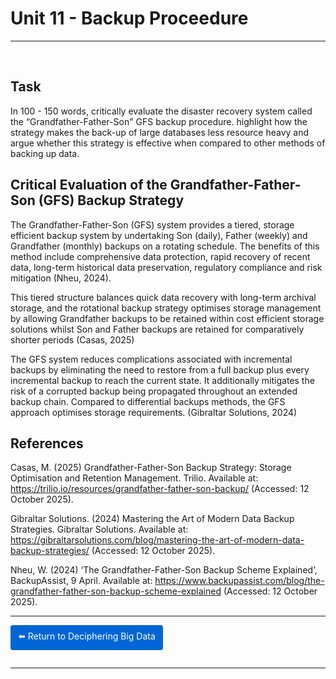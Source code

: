 
#  Unit 11 - Backup Proceedure

---
<br>

## Task

In 100 - 150 words, critically evaluate the disaster recovery system called the “Grandfather-Father-Son" GFS backup procedure. highlight how the strategy makes the back-up of large databases less resource heavy and argue whether this strategy is effective when compared to other methods of backing up data.  


## Critical Evaluation of the Grandfather-Father-Son (GFS) Backup Strategy

The Grandfather-Father-Son (GFS) system provides a tiered, storage efficient backup system by undertaking Son (daily), Father (weekly) and Grandfather (monthly) backups on a rotating schedule. The benefits of this method include comprehensive data protection, rapid recovery of recent data, long-term historical data preservation, regulatory compliance and risk mitigation (Nheu, 2024).

This tiered structure balances quick data recovery with long-term archival storage, and the rotational backup strategy optimises storage management by allowing Grandfather backups to be retained within cost efficient storage solutions whilst Son and Father backups are retained for comparatively shorter periods (Casas, 2025) 

The GFS system reduces complications associated with incremental backups by eliminating the need to restore from a full backup plus every incremental backup to reach the current state.  It additionally mitigates the risk of a corrupted backup being propagated throughout an extended backup chain.  Compared to differential backups methods, the GFS approach optimises storage requirements. (Gibraltar Solutions, 2024) 

## References

Casas, M. (2025) Grandfather-Father-Son Backup Strategy: Storage Optimisation and Retention Management. Trilio. Available at: https://trilio.io/resources/grandfather-father-son-backup/ (Accessed: 12 October 2025).

Gibraltar Solutions. (2024) Mastering the Art of Modern Data Backup Strategies. Gibraltar Solutions. Available at: https://gibraltarsolutions.com/blog/mastering-the-art-of-modern-data-backup-strategies/ (Accessed: 12 October 2025).

Nheu, W. (2024) ‘The Grandfather-Father-Son Backup Scheme Explained’, BackupAssist, 9 April. Available at: https://www.backupassist.com/blog/the-grandfather-father-son-backup-scheme-explained (Accessed: 12 October 2025).

<hr>

<a href="https://sjackson-ds25.github.io/DecipheringBigData/Landing%20page.html" style="display:inline-block; padding:8px 12px; background-color:#0366d6; color:white; text-decoration:none; border-radius:4px; margin-bottom:1em;">⬅️ Return to Deciphering Big Data</a>

<hr>
